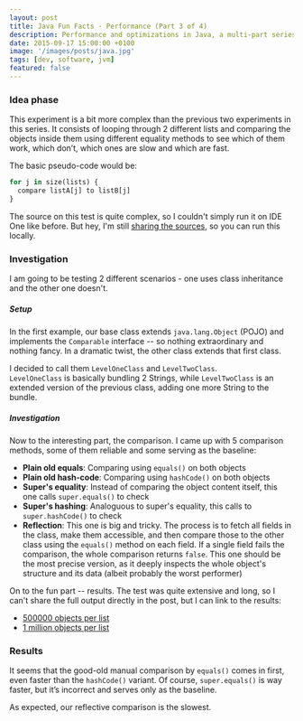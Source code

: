 ```yaml
---
layout: post
title: Java Fun Facts · Performance (Part 3 of 4)
description: Performance and optimizations in Java, a multi-part series
date: 2015-09-17 15:00:00 +0100
image: '/images/posts/java.jpg'
tags: [dev, software, jvm]
featured: false
---
```


### Idea phase

This experiment is a bit more complex than the previous two experiments in this series. It consists of looping through 2 different lists and comparing the objects inside them using different equality methods to see which of them work, which don’t, which ones are slow and which are fast. 

The basic pseudo-code would be:

```python
for j in size(lists) {
  compare listA[j] to listB[j]
}
```

The source on this test is quite complex, so I couldn't simply run it on IDE One like before. But hey, I'm still [sharing the sources](https://github.com/milosmns/java-tests/blob/master/src/comparison/InheritanceObjectsComparisonTest.java), so you can run this locally.

### Investigation

I am going to be testing 2 different scenarios - one uses class inheritance and the other one doesn't.

##### Setup

In the first example, our base class extends `java.lang.Object` (POJO) and implements the `Comparable` interface -- so nothing extraordinary and nothing fancy. In a dramatic twist, the other class extends that first class.

I decided to call them `LevelOneClass` and `LevelTwoClass`.  
`LevelOneClass` is basically bundling 2 Strings, while `LevelTwoClass` is an extended version of the previous class, adding one more String to the bundle.

##### Investigation

Now to the interesting part, the comparison. I came up with 5 comparison methods, some of them reliable and some serving as the baseline:

  - **Plain old equals**: Comparing using `equals()` on both objects
  - **Plain old hash-code**: Comparing using `hashCode()` on both objects
  - **Super's equality**: Instead of comparing the object content itself, this one calls `super.equals()` to check
  - **Super's hashing**: Analoguous to super's equality, this calls to `super.hashCode()` to check
  - **Reflection**: This one is big and tricky. The process is to fetch all fields in the class, make them accessible, and then compare those to the other class using the `equals()` method on each field. If a single field fails the comparison, the whole comparison returns `false`. This one should be the most precise version, as it deeply inspects the whole object's structure and its data (albeit probably the worst performer)

On to the fun part -- results. The test was quite extensive and long, so I can't share the full output directly in the post, but I can link to the results:

  - [500000 objects per list](http://pastebin.com/3SsMj8VJ)
  - [1 million objects per list](http://pastebin.com/kvwKdNPF)

### Results

It seems that the good-old manual comparison by `equals()` comes in first, even faster than the `hashCode()` variant. Of course, `super.equals()` is way faster, but it’s incorrect and serves only as the baseline.

As expected, our reflective comparison is the slowest.

